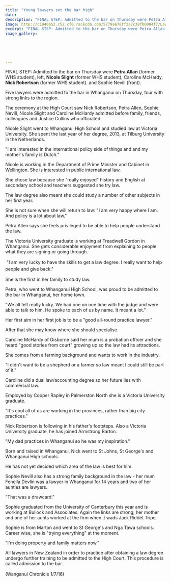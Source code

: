 ```yaml
---
title: "Young lawyers set the bar high"
date: 
description: "FINAL STEP: Admitted to the bar on Thursday were Petra Allan (former WHS student), left, Nicole Slight (former WHS student), Caroline McHardy, Nick Robertson (former WHS student) & Sophie Nevill..."
image: http://c1940652.r52.cf0.rackcdn.com/5779a678ff2a7c38fb0004f7/Lawyers-admitted-to-the-bar-ex-WHS-students-1-July-Chron.jpg
excerpt: "FINAL STEP: Admitted to the bar on Thursday were Petra Allan (former WHS student), left, Nicole Slight (former WHS student), Caroline McHardy, Nick Robertson (former WHS student) & Sophie Nevill..."
image_gallery:
    
    
    
    
    
---
```


<p><span>FINAL STEP: Admitted to the bar on Thursday were <strong>Petra Allan</strong> (former WHS student), left, <strong>Nicole Slight</strong> <span>(former WHS student)</span>, Caroline McHardy, <strong>Nick Robertson</strong><span>&nbsp;(former WHS student)</span>. and Sophie Nevill (front).</span></p>
<p>Five lawyers were admitted to the bar in Whanganui on Thursday, four with strong links to the region.</p>
<p>The ceremony at the High Court saw Nick Robertson, Petra Allen, Sophie Nevill, Nicole Slight and Caroline McHardy admitted before family, friends, colleagues and Justice Collins who officiated.</p>
<p>Nicole Slight went to Whanganui High School and studied law at Victoria University. She spent the last year of her degree, 2013, at Tilburg University in the Netherlands.</p>
<p>"I am interested in the international policy side of things and and my mother's family is Dutch."</p>
<p>Nicole is working in the Department of Prime Minister and Cabinet in Wellington. She is interested in public international law.</p>
<p>She chose law because she "really enjoyed" history and English at secondary school and teachers suggested she try law.</p>
<p>The law degree also meant she could study a number of other subjects in her first year.</p>
<p>She is not sure when she will return to law: "I am very happy where I am. And policy is a lot about law."</p>
<p>Petra Allen says she feels privileged to be able to help people understand the law.</p>
<p>The Victoria University graduate is working at Treadwell Gordon in Whanganui. She gets considerable enjoyment from explaining to people what they are signing or going through.</p>
<p>&nbsp;<span style="line-height: 1.5;">"I am very lucky to have the skills to get a law degree. I really want to help people and give back."</span></p>
<p>She is the first in her family to study law.</p>
<p>Petra, who went to Whanganui High School, was proud to be admitted to the bar in Whanganui, her home town.</p>
<p>"We all felt really lucky. We had one on one time with the judge and were able to talk to him. He spoke to each of us by name. It meant a lot."</p>
<p>Her first aim in her first job is to be a "good all-round practice lawyer."</p>
<p>After that she may know where she should specialise.</p>
<p>Caroline McHardy of Gisborne said her mum is a probation officer and she heard "good stories from court" growing up so the law had its attractions.</p>
<p>She comes from a farming background and wants to work in the industry.</p>
<p>"I didn't want to be a shepherd or a farmer so law meant I could still be part of it."</p>
<p>Caroline did a dual law/accounting degree so her future lies with commercial law.</p>
<p>Employed by Cooper Rapley in Palmerston North she is a Victoria University graduate.</p>
<p>"It's cool all of us are working in the provinces, rather than big city practices."</p>
<p>Nick Robertson is following in his father's footsteps. Also a Victoria University graduate, he has joined Armstrong Barton.</p>
<p>"My dad practices in Whanganui so he was my inspiration."</p>
<p>Born and raised in Whanganui, Nick went to St Johns, St George's and Whanganui High schools.</p>
<p>He has not yet decided which area of the law is best for him.</p>
<p>Sophie Nevill also has a strong family background in the law - her mum Fenella Devlin was a lawyer in Whanganui for 14 years and two of her aunties are lawyers.</p>
<p>"That was a drawcard."</p>
<p>Sophie graduated from the University of Canterbury this year and is working at Bullock and Associates. Again the links are strong; her mother and one of her aunts worked at the firm when it wads Jack Riddet Tripe.</p>
<p>Sophie is from Marton and went to St George's and Nga Tawa schools. Career wise, she is "trying everything" at the moment.</p>
<p>"I'm doing property and family matters now."</p>
<p>All lawyers in New Zealand in order to practice after obtaining a law degree undergo further training to be admitted to the High Court. This procedure is called admission to the bar.</p>
<p><span style="line-height: 1.5;">(Wanganui Chronicle 1/7/16)</span></p>

